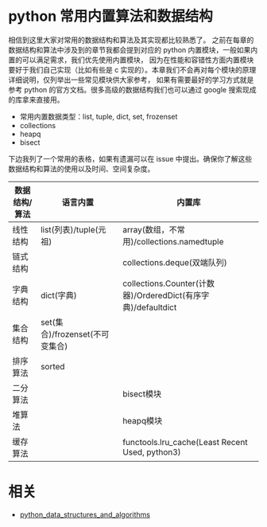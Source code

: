 
# python 常用内置算法和数据结构

相信到这里大家对常用的数据结构和算法及其实现都比较熟悉了。
之前在每章的数据结构和算法中涉及到的章节我都会提到对应的 python 内置模块，一般如果内置的可以满足需求，我们优先使用内置模块，
因为在性能和容错性方面内置模块要好于我们自己实现（比如有些是 c 实现的）。本章我们不会再对每个模块的原理详细说明，仅列举出一些常见模块供大家参考，
如果有需要最好的学习方式就是参考 python 的官方文档。很多高级的数据结构我们也可以通过 google 搜索现成的库拿来直接用。

- 常用内置数据类型：list, tuple, dict, set, frozenset
- collections
- heapq
- bisect

下边我列了一个常用的表格，如果有遗漏可以在 issue 中提出。确保你了解这些数据结构和算法的使用以及时间、空间复杂度。

|  数据结构/算法 | 语言内置                        | 内置库                                                        |
|----------------|---------------------------------|---------------------------------------------------------------|
| 线性结构       | list(列表)/tuple(元祖)          | array(数组，不常用)/collections.namedtuple                    |
| 链式结构       |                                 | collections.deque(双端队列)                                   |
| 字典结构       | dict(字典)                      | collections.Counter(计数器)/OrderedDict(有序字典)/defaultdict |
| 集合结构       | set(集合)/frozenset(不可变集合) |                                                               |
| 排序算法       | sorted                          |                                                               |
| 二分算法       |                                 | bisect模块                                                    |
| 堆算法         |                                 | heapq模块                                                     |
| 缓存算法       |                                 | functools.lru_cache(Least Recent Used, python3)               |




# 相关

- [python_data_structures_and_algorithms](https://github.com/PegasusWang/python_data_structures_and_algorithms)
